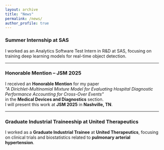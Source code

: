 ```yaml
---
layout: archive
title: "News"
permalink: /news/
author_profile: true
---
```


### Summer Internship at SAS

I worked as an Analytics Software Test Intern in R&D at SAS, focusing on training deep learning models for real-time object detection.

---

### Honorable Mention – JSM 2025

I received an **Honorable Mention** for my paper  
*"A Dirichlet-Multinomial Mixture Model for Evaluating Hospital Diagnostic Performance Accounting for Cross-Over Events"*  
in the **Medical Devices and Diagnostics** section.  
I will present this work at **JSM 2025** in **Nashville, TN**.

---

### Graduate Industrial Traineeship at United Therapeutics

I worked as a **Graduate Industrial Trainee** at **United Therapeutics**, focusing on clinical trials and biostatistics related to **pulmonary arterial hypertension**.




